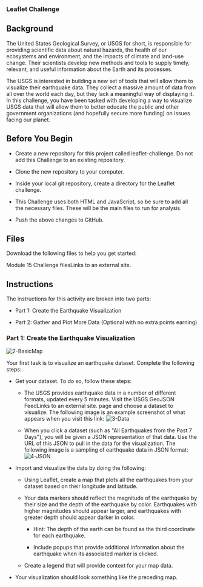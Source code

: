 ### Leaflet Challenge 

## Background
The United States Geological Survey, or USGS for short, is responsible for providing scientific data about natural hazards, the health of our ecosystems and environment, and the impacts of climate and land-use change. Their scientists develop new methods and tools to supply timely, relevant, and useful information about the Earth and its processes.

The USGS is interested in building a new set of tools that will allow them to visualize their earthquake data. They collect a massive amount of data from all over the world each day, but they lack a meaningful way of displaying it. In this challenge, you have been tasked with developing a way to visualize USGS data that will allow them to better educate the public and other government organizations (and hopefully secure more funding) on issues facing our planet.

## Before You Begin
* Create a new repository for this project called leaflet-challenge. Do not add this Challenge to an existing repository.

* Clone the new repository to your computer.

* Inside your local git repository, create a directory for the Leaflet challenge.

* This Challenge uses both HTML and JavaScript, so be sure to add all the necessary files. These will be the main files to run for analysis.

* Push the above changes to GitHub.

## Files
Download the following files to help you get started:

Module 15 Challenge filesLinks to an external site.

## Instructions
The instructions for this activity are broken into two parts:

* Part 1: Create the Earthquake Visualization

* Part 2: Gather and Plot More Data (Optional with no extra points earning)

### Part 1: Create the Earthquake Visualization
![2-BasicMap](https://user-images.githubusercontent.com/119890058/233715384-d89e3dfd-f0e1-45de-a8cc-b004a40d6a46.png)

Your first task is to visualize an earthquake dataset. Complete the following steps:

* Get your dataset. To do so, follow these steps:

  * The USGS provides earthquake data in a number of different formats, updated every 5 minutes. Visit the USGS GeoJSON FeedLinks to an external site. page and choose a dataset to visualize. The following image is an example screenshot of what appears when you visit this link:
![3-Data](https://user-images.githubusercontent.com/119890058/233715796-4a7afee0-c01b-4cba-b429-e630bfc8a825.png)

  * When you click a dataset (such as "All Earthquakes from the Past 7 Days"), you will be given a JSON representation of that data. Use the URL of this JSON to pull in the data for the visualization. The following image is a sampling of earthquake data in JSON format:
![4-JSON](https://user-images.githubusercontent.com/119890058/233715849-a0ef5b49-b961-4a42-ba35-b1afa14b272d.png)


* Import and visualize the data by doing the following:

  * Using Leaflet, create a map that plots all the earthquakes from your dataset based on their longitude and latitude.

  * Your data markers should reflect the magnitude of the earthquake by their size and the depth of the earthquake by color. Earthquakes with higher magnitudes should appear larger, and earthquakes with greater depth should appear darker in color.

    * Hint: The depth of the earth can be found as the third coordinate for each earthquake.

    * Include popups that provide additional information about the earthquake when its associated marker is clicked.

  * Create a legend that will provide context for your map data.

* Your visualization should look something like the preceding map.
